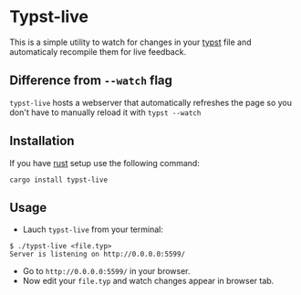# Typst-live
This is a simple utility to watch for changes in your [typst](https://github.com/typst/typst) file and automaticaly
recompile them for live feedback.

## Difference from `--watch` flag
`typst-live` hosts a webserver that automatically refreshes the page so you don't have to manually reload it with `typst --watch`

## Installation
If you have [rust](https://www.rust-lang.org) setup use the following command:
```
cargo install typst-live
```

## Usage
* Lauch `typst-live` from your terminal:
```
$ ./typst-live <file.typ>
Server is listening on http://0.0.0.0:5599/
```
* Go to `http://0.0.0.0:5599/` in your browser.
* Now edit your `file.typ` and watch changes appear in browser tab.
